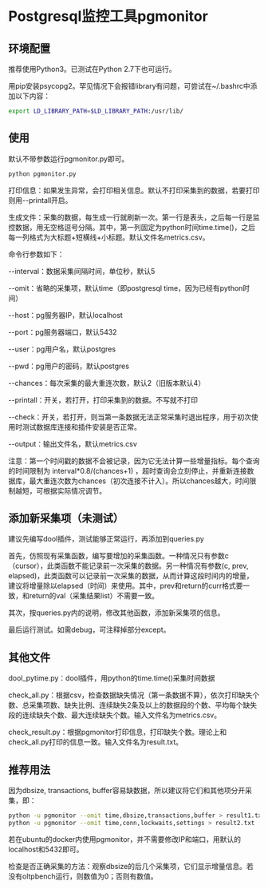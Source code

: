 # Postgresql监控工具pgmonitor

## 环境配置

推荐使用Python3。已测试在Python 2.7下也可运行。

用pip安装psycopg2。罕见情况下会报错library有问题，可尝试在~/.bashrc中添加以下内容：

```sh
export LD_LIBRARY_PATH=$LD_LIBRARY_PATH:/usr/lib/
```

## 使用

默认不带参数运行pgmonitor.py即可。

```sh
python pgmonitor.py
```

打印信息：如果发生异常，会打印相关信息。默认不打印采集到的数据，若要打印则用--printall开启。

生成文件：采集的数据，每生成一行就刷新一次。第一行是表头，之后每一行是监控数据，用无空格逗号分隔。其中，第一列固定为python时间time.time()，之后每一列格式为大标题+短横线+小标题。默认文件名metrics.csv。

命令行参数如下：

--interval：数据采集间隔时间，单位秒，默认5

--omit：省略的采集项，默认time（即postgresql time，因为已经有python时间）

--host：pg服务器IP，默认localhost

--port：pg服务器端口，默认5432

--user：pg用户名，默认postgres

--pwd：pg用户的密码，默认postgres

--chances：每次采集的最大重连次数，默认2（旧版本默认4）

--printall：开关，若打开，打印采集到的数据。不写就不打印

--check：开关，若打开，则当第一条数据无法正常采集时退出程序，用于初次使用时测试数据库连接和插件安装是否正常。

--output：输出文件名，默认metrics.csv

注意：第一个时间戳的数据不会被记录，因为它无法计算一些增量指标。每个查询的时间限制为 interval*0.8/(chances+1) ，超时查询会立刻停止，并重新连接数据库，最大重连次数为chances（初次连接不计入）。所以chances越大，时间限制越短，可根据实际情况调节。

## 添加新采集项（未测试）

建议先编写dool插件，测试能够正常运行，再添加到queries.py

首先，仿照现有采集函数，编写要增加的采集函数。一种情况只有参数c（cursor），此类函数不能记录前一次采集的数据。另一种情况有参数(c, prev, elapsed)，此类函数可以记录前一次采集的数据，从而计算这段时间内的增量，建议将增量除以elapsed（时间）来使用。其中，prev和return的curr格式要一致，和return的val（采集结果list）不需要一致。

其次，按queries.py内的说明，修改其他函数，添加新采集项的信息。

最后运行测试。如需debug，可注释掉部分except。

## 其他文件

dool_pytime.py：dool插件，用python的time.time()采集时间数据

check_all.py：根据csv，检查数据缺失情况（第一条数据不算），依次打印缺失个数、总采集项数、缺失比例、连续缺失2条及以上的数据段的个数、平均每个缺失段的连续缺失个数、最大连续缺失个数。输入文件名为metrics.csv。

check_result.py：根据pgmonitor打印信息，打印缺失个数。理论上和check_all.py打印的信息一致。输入文件名为result.txt。

## 推荐用法

因为dbsize, transactions, buffer容易缺数据，所以建议将它们和其他项分开采集，即：

```sh
python -u pgmonitor --omit time,dbsize,transactions,buffer > result1.txt
python -u pgmonitor --omit time,conn,lockwaits,settings > result2.txt
```

若在ubuntu的docker内使用pgmonitor，并不需要修改IP和端口，用默认的localhost和5432即可。

检查是否正确采集的方法：观察dbsize的后几个采集项，它们显示增量信息。若没有oltpbench运行，则数值为0；否则有数值。